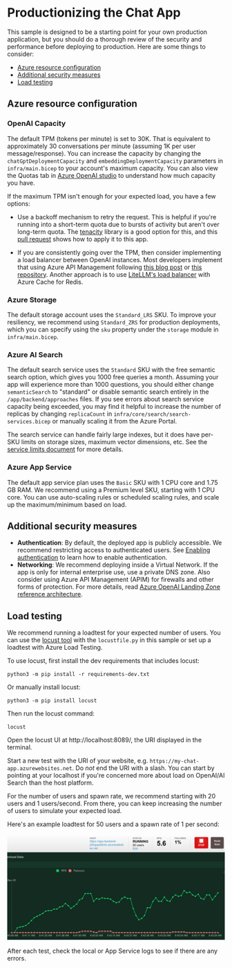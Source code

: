 # Productionizing the Chat App

This sample is designed to be a starting point for your own production application,
but you should do a thorough review of the security and performance before deploying
to production. Here are some things to consider:

* [Azure resource configuration](#azure-resource-configuration)
* [Additional security measures](#additional-security-measures)
* [Load testing](#load-testing)

## Azure resource configuration

### OpenAI Capacity

The default TPM (tokens per minute) is set to 30K. That is equivalent
to approximately 30 conversations per minute (assuming 1K per user message/response).
You can increase the capacity by changing the `chatGptDeploymentCapacity` and `embeddingDeploymentCapacity`
parameters in `infra/main.bicep` to your account's maximum capacity.
You can also view the Quotas tab in [Azure OpenAI studio](https://oai.azure.com/)
to understand how much capacity you have.

If the maximum TPM isn't enough for your expected load, you have a few options:

* Use a backoff mechanism to retry the request. This is helpful if you're running into a short-term quota due to bursts of activity but aren't over long-term quota. The [tenacity](https://tenacity.readthedocs.io/en/latest/) library is a good option for this, and this [pull request](https://github.com/Azure-Samples/azure-search-openai-demo/pull/500) shows how to apply it to this app.

* If you are consistently going over the TPM, then consider implementing a load balancer between OpenAI instances. Most developers implement that using Azure API Management following [this blog post](https://www.raffertyuy.com/raztype/azure-openai-load-balancing/) or [this repository](https://github.com/andredewes/apim-aoai-smart-loadbalancing). Another approach is to use [LiteLLM's load balancer](https://docs.litellm.ai/docs/providers/azure#azure-api-load-balancing) with Azure Cache for Redis.

### Azure Storage

The default storage account uses the `Standard_LRS` SKU.
To improve your resiliency, we recommend using `Standard_ZRS` for production deployments,
which you can specify using the `sku` property under the `storage` module in `infra/main.bicep`.

### Azure AI Search

The default search service uses the `Standard` SKU
with the free semantic search option, which gives you 1000 free queries a month.
Assuming your app will experience more than 1000 questions, you should either change `semanticSearch`
to "standard" or disable semantic search entirely in the `/app/backend/approaches` files.
If you see errors about search service capacity being exceeded, you may find it helpful to increase
the number of replicas by changing `replicaCount` in `infra/core/search/search-services.bicep`
or manually scaling it from the Azure Portal.

The search service can handle fairly large indexes, but it does have per-SKU limits on storage sizes, maximum vector dimensions, etc.
See the [service limits document](https://learn.microsoft.com/azure/search/search-limits-quotas-capacity) for more details.

### Azure App Service

The default app service plan uses the `Basic` SKU with 1 CPU core and 1.75 GB RAM.
We recommend using a Premium level SKU, starting with 1 CPU core.
You can use auto-scaling rules or scheduled scaling rules,
and scale up the maximum/minimum based on load.

## Additional security measures

* **Authentication**: By default, the deployed app is publicly accessible.
  We recommend restricting access to authenticated users.
  See [Enabling authentication](../README.md#enabling-authentication) to learn how to enable authentication.
* **Networking**: We recommend deploying inside a Virtual Network. If the app is only for
  internal enterprise use, use a private DNS zone. Also consider using Azure API Management (APIM)
  for firewalls and other forms of protection.
  For more details, read [Azure OpenAI Landing Zone reference architecture](https://techcommunity.microsoft.com/t5/azure-architecture-blog/azure-openai-landing-zone-reference-architecture/ba-p/3882102).

## Load testing

We recommend running a loadtest for your expected number of users.
You can use the [locust tool](https://docs.locust.io/) with the `locustfile.py` in this sample
or set up a loadtest with Azure Load Testing.

To use locust, first install the dev requirements that includes locust:

```shell
python3 -m pip install -r requirements-dev.txt
```

Or manually install locust:

```shell
python3 -m pip install locust
```

Then run the locust command:

```shell
locust
```

Open the locust UI at http://localhost:8089/, the URI displayed in the terminal.

Start a new test with the URI of your website, e.g. `https://my-chat-app.azurewebsites.net`.
Do *not* end the URI with a slash. You can start by pointing at your localhost if you're concerned
more about load on OpenAI/AI Search than the host platform.

For the number of users and spawn rate, we recommend starting with 20 users and 1 users/second.
From there, you can keep increasing the number of users to simulate your expected load.

Here's an example loadtest for 50 users and a spawn rate of 1 per second:

![Screenshot of Locust charts showing 5 requests per second](images/screenshot_locust.png)

After each test, check the local or App Service logs to see if there are any errors.
